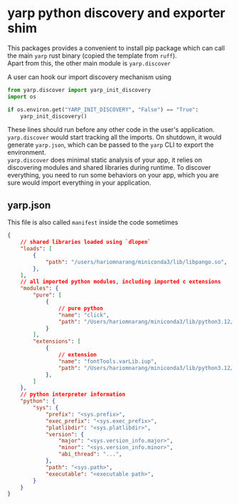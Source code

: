 # yarp python discovery and exporter shim

This packages provides a convenient to install pip package which can call the main `yarp` rust binary (copied the template from `ruff`).  
Apart from this, the other main module is `yarp.discover`   

A user can hook our import discovery mechanism using 
```python
from yarp.discover import yarp_init_discovery
import os

if os.environ.get("YARP_INIT_DISCOVERY", "False") == "True":
    yarp_init_discovery()
```

These lines should run before any other code in the user's application.  
`yarp.discover` would start tracking all the imports. On shutdown, it would generate `yarp.json`, which can be passed to the `yarp` CLI to export the environment.  
`yarp.discover` does minimal static analysis of your app, it relies on discovering modules and shared libraries during runtime. To discover everything, you need to run some behaviors on your app, which you are sure would import everything in your application.  

## yarp.json

This file is also called `manifest` inside the code sometimes  
```json
{
    // shared libraries loaded using `dlopen`
    "loads": [
        {
            "path": "/users/hariomnarang/miniconda3/lib/libpango.so",
        },
    ],
    // all imported python modules, including imported c extensions
    "modules": {
        "pure": [
            {
                // pure python
                "name": "click",
                "path": "/Users/hariomnarang/miniconda3/lib/python3.12/site-packages/click",
            }
        ],
        "extensions": [
            {
                // extension
                "name": "fontTools.varLib.iup",
                "path": "/Users/hariomnarang/miniconda3/lib/python3.12/site-packages/fontTools/varLib/iup.cpython-312-darwin.so",
            },
        ]
    },
    // python interpreter information
    "python": {
        "sys": {
            "prefix": "<sys.prefix>",
            "exec_prefix": "<sys.exec_prefix>",
            "platlibdir": "<sys.platlibdir>",
            "version": {
                "major": "<sys.version_info.major>",
                "minor": "<sys.version_info.minor>",
                "abi_thread": "...",
            },
            "path": "<sys.path>",
            "executable": "<executable path>",
        }
    }
}
```
